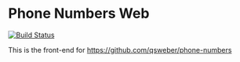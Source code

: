 # Phone Numbers Web

[![Build Status](https://travis-ci.org/qsweber/phone-numbers-web.svg?branch=master)](https://travis-ci.org/qsweber/phone-numbers-web)

This is the front-end for https://github.com/qsweber/phone-numbers
